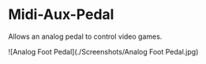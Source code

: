 # Midi-Aux-Pedal
 Allows an analog pedal to control video games.

![Analog Foot Pedal](./Screenshots/Analog Foot Pedal.jpg)
